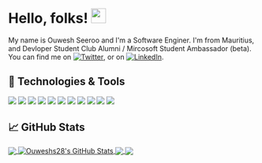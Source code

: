 # Hello, folks! <img src="https://raw.githubusercontent.com/MartinHeinz/MartinHeinz/master/wave.gif" width="30px">

My name is Ouwesh Seeroo and I'm a Software Enginer. I'm from Mauritius, and  Devloper Student Club Alumni / Mircosoft Student Ambassador (beta). You can find me on [![Twitter][1.2]][1],  or on [![LinkedIn][3.2]][3].

## 🔧 Technologies & Tools
![](https://img.shields.io/badge/Java-ED8B00?style=for-the-badge&logo=java&logoColor=white)
![](https://img.shields.io/badge/spring-%236DB33F.svg?style=for-the-badge&logo=spring&logoColor=white)
![](https://img.shields.io/badge/git-%23F05033.svg?style=for-the-badge&logo=git&logoColor=white)
![](https://img.shields.io/badge/Python-3776AB?style=for-the-badge&logo=python&logoColor=white)
![](https://img.shields.io/badge/JavaScript-F7DF1E?style=for-the-badge&logo=javascript&logoColor=black)
![](https://img.shields.io/badge/PHP-777BB4?style=for-the-badge&logo=php&logoColor=white)
![](https://img.shields.io/badge/Node.js-43853D?style=for-the-badge&logo=node.js&logoColor=white)
![](https://img.shields.io/badge/Microsoft-666666?style=for-the-badge&logo=microsoft&logoColor=white)
![](https://img.shields.io/badge/Bootstrap-563D7C?style=for-the-badge&logo=bootstrap&logoColor=white)
![](https://img.shields.io/badge/Angular-DD0031?style=for-the-badge&logo=angular&logoColor=white)
![](https://img.shields.io/badge/Unity-100000?style=for-the-badge&logo=unity&logoColor=white)



## &#x1f4c8; GitHub Stats

<a href="https://github.com/Ouweshs28/Ouweshs28/">
  <img align="center" src="https://github-readme-stats.vercel.app/api/top-langs/?username=Ouweshs28&hide=java,html&title_color=ffffff&text_color=c9cacc&icon_color=2bbc8a&bg_color=1d1f21" />
</a>
<a href="https://github.com/Ouweshs28/Ouweshs28/">
  <img align="center" src="https://github-readme-stats.vercel.app/api?username=Ouweshs28&show_icons=true&line_height=27&count_private=true&title_color=ffffff&text_color=c9cacc&icon_color=2bbc8a&bg_color=1d1f21" alt="Ouweshs28's GitHub Stats" />
</a>

<a href="https://github.com/Ouweshs28/LET-VIU-Application">
  <img align="center" src="https://github-readme-stats.vercel.app/api/pin/?username=Ouweshs28&repo=LET-VIU-Application&title_color=ffffff&text_color=c9cacc&icon_color=2bbc8a&bg_color=1d1f21" />
</a>


<a href="https://github.com/Ouweshs28/AR-Application-for-museum">
  <img align="center" src="https://github-readme-stats.vercel.app/api/pin/?username=Ouweshs28&repo=AR-Application-for-museum&title_color=ffffff&text_color=c9cacc&icon_color=2bbc8a&bg_color=1d1f21" />
</a>    

<!-- links to social media icons -->

<!-- icons with padding -->

[1.1]: http://i.imgur.com/tXSoThF.png (twitter icon with padding)
[2.1]: http://i.imgur.com/0o48UoR.png (github icon with padding)

<!-- icons without padding -->

[1.2]: http://i.imgur.com/wWzX9uB.png (twitter icon without padding)
[2.2]: http://i.imgur.com/9I6NRUm.png (github icon without padding)
[3.2]: https://raw.githubusercontent.com/MartinHeinz/MartinHeinz/master/linkedin-3-16.png (LinkedIn icon without padding)


<!-- links to your social media accounts -->

[1]: https://twitter.com/ouweshs28
[2]: https://github.com/Ouweshs28/
[3]: https://www.linkedin.com/in/ouweshs28/
